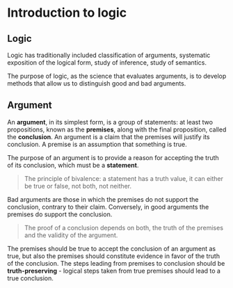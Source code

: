 # Introduction to logic


## Logic
Logic has traditionally included classification of arguments, systematic exposition of the logical form, study of inference, study of semantics.

The purpose of logic, as the science that evaluates arguments, is to develop methods that allow us to distinguish good and bad arguments.


## Argument
An **argument**, in its simplest form, is a group of statements: at least two propositions, known as the **premises**, along with the final proposition, called the **conclusion**. An argument is a claim that the premises will justify its conclusion. A premise is an assumption that something is true.

The purpose of an argument is to provide a reason for accepting the truth of its conclusion, which must be a **statement**.

> The principle of bivalence: a statement has a truth value, it can either be true or false, not both, not neither.

Bad arguments are those in which the premises do not support the conclusion, contrary to their claim. Conversely, in good arguments the premises do support the conclusion.

> The proof of a conclusion depends on both, the truth of the premises and the validity of the argument.

The premises should be true to accept the conclusion of an argument as true, but also the premises should constitute evidence in favor of the truth of the conclusion. The steps leading from premises to conclusion should be **truth-preserving** - logical steps taken from true premises should lead to a true conclusion.
